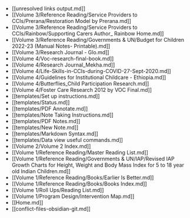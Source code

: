 - [[unresolved links output.md]]
- [[Volume 3/Reference Reading/Service Providers to CCIs/Prerana/Restoration Model by Prerana.md]]
- [[Volume 3/Reference Reading/Service Providers to CCIs/Rainbow/Supporting Carers Author_ Rainbow Home.md]]
- [[Volume 3/Reference Reading/Governments & UN/Budget for Children 2022-23 (Manual Notes- Printable).md]]
- [[Volume 3/Research Journal - Glo.md]]
- [[Volume 4/Voc-research-final-book.md]]
- [[Volume 4/Research Journal_Mekha.md]]
- [[Volume 4/Life-Skills-in-CCIs-during-COVID-27-Sept-2020.md]]
- [[Volume 4/Guidelines for Institutional Childcare - Ethiopia.md]]
- [[Volume 4/Butterflies_Child Participation Research.md]]
- [[Volume 4/Foster Care Research 2012 by VOC Final.md]]
- [[templates/Set up instructions.md]]
- [[templates/Status.md]]
- [[templates/PDF Annotate.md]]
- [[templates/Note Taking Instructions.md]]
- [[templates/PDF Notes.md]]
- [[templates/New Note.md]]
- [[templates/Markdown Syntax.md]]
- [[templates/Data view useful commands.md]]
- [[Volume 2/Volume 2 Index.md]]
- [[Volume 1/Reference Reading/Master Reading List.md]]
- [[Volume 1/Reference Reading/Governments & UN/IAP/Revised IAP Growth Charts for Height, Weight and Body Mass Index for 5 to 18 year old Indian Children.md]]
- [[Volume 1/Reference Reading/Books/Earlier Is Better.md]]
- [[Volume 1/Reference Reading/Books/Books Index.md]]
- [[Volume 1/Roll Ups/Reading List.md]]
- [[Volume 1/Program Design/Intervention Map.md]]
- [[Home.md]]
- [[conflict-files-obsidian-git.md]]
